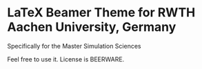 # LaTeX Beamer Theme for RWTH Aachen University, Germany

Specifically for the Master Simulation Sciences

Feel free to use it. License is BEERWARE.
